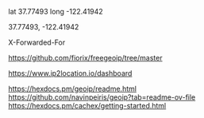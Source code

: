 lat
37.77493
long 
-122.41942



37.77493, -122.41942

X-Forwarded-For

https://github.com/fiorix/freegeoip/tree/master

https://www.ip2location.io/dashboard

https://hexdocs.pm/geoip/readme.html
https://github.com/navinpeiris/geoip?tab=readme-ov-file
https://hexdocs.pm/cachex/getting-started.html